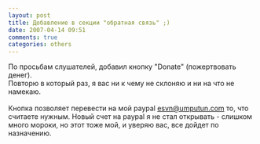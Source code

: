 ```yaml
---
layout: post
title: Добавление в секции "обратная связь" ;)
date: 2007-04-14 09:51
comments: true
categories: others
---
```


По просьбам слушателей, добавил кнопку "Donate" (пожертвовать денег).<br/>Повторю в который раз, я вас ни к чему не склоняю и ни на что не намекаю.<br/><br/>Кнопка позволяет перевести на мой paypal esvn@umputun.com то, что считаете нужным. Новый счет на paypal я не стал открывать - слишком много мороки, но этот тоже мой, и уверяю вас, все дойдет по назначению.